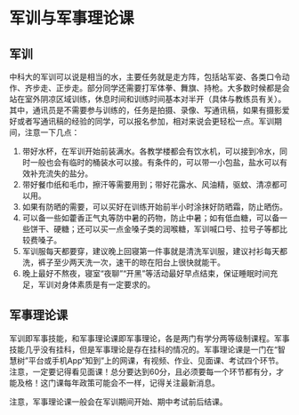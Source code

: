 # 军训与军事理论课

## 军训

中科大的军训可以说是相当的水，主要任务就是走方阵，包括站军姿、各类口令动作、齐步走、正步走。部分同学还需要打军体拳、舞旗、持枪。大多数时候都是会站在室外阴凉区域训练，休息时间和训练时间基本对半开（具体与教练员有关）。其中，通讯员是不需要参与训练的，任务是拍摄、录像、写通讯稿，如果有摄影爱好或者写通讯稿的经验的同学，可以报名参加，相对来说会更轻松一点。军训期间，注意一下几点：

1. 带好水杯，在军训开始前装满水。各教学楼都会有饮水机，可以接到冷水，同时一般也会有临时的桶装水可以接。有条件的，可以带一小包盐，盐水可以有效补充流失的盐分。
2. 带好餐巾纸和毛巾，擦汗等需要用到；带好花露水、风油精，驱蚊、清凉都可以用。
3. 如果有防晒的需要，可以买好在训练开始前半小时涂抹好防晒霜，防止晒伤。
4. 可以备一些如藿香正气丸等防中暑的药物，防止中暑；如有低血糖，可以备一些饼干、硬糖；还可以买一点金嗓子类的润喉糖，军训喊口号、拉号子等都比较费嗓子。
5. 军训服每天都要穿，建议晚上回寝第一件事就是清洗军训服，建议衬衫每天都洗，裤子至少两天洗一次，速干的晾在阳台上很快就能干。
6. 晚上最好不熬夜，寝室“夜聊”“开黑”等活动最好早点结束，保证睡眠时间充足，军训对身体素质是有一定要求的。



## 军事理论课

军训即军事技能，和军事理论课即军事理论，各是两门有学分两等级制课程。军事技能几乎没有挂科，但是军事理论是存在挂科的情况的。军事理论课是一门在“智慧树”平台或手机App“知到”上的网课，有视频、作业、见面课、考试四个环节。注意，一定要记得看见面课！总分要达到60分，且必须要每一个环节都有分，才能及格！这门课每年政策可能会不一样，记得关注最新消息。

注意，军事理论课一般会在军训期间开始、期中考试前后结课。
